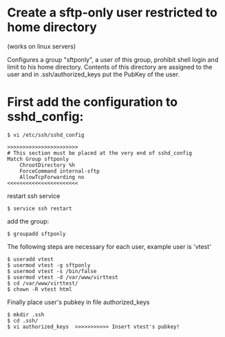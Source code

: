 # Create a sftp-only user restricted to home directory

(works on linux servers)

Configures a group "sftponly", a user of this group,
prohibit shell login and limit to his home directory.
Contents of this directory are assigned to the user
and in .ssh/authorized_keys put the PubKey of the user.

# First add the configuration to sshd_config:

    $ vi /etc/ssh/sshd_config

```
>>>>>>>>>>>>>>>>>>>>>>>
# This section must be placed at the very end of sshd_config
Match Group sftponly
    ChrootDirectory %h
    ForceCommand internal-sftp
    AllowTcpForwarding no
<<<<<<<<<<<<<<<<<<<<<<<
```

restart ssh service

    $ service ssh restart

add the group:

    $ groupadd sftponly

The following steps are necessary for each user, example user is 'vtest'
    
```
$ useradd vtest
$ usermod vtest -g sftponly
$ usermod vtest -s /bin/false
$ usermod vtest -d /var/www/virttest
$ cd /var/www/virttest/
$ chown -R vtest html
```
Finally place user's pubkey in file authorized_keys

```
$ mkdir .ssh
$ cd .ssh/
$ vi authorized_keys  >>>>>>>>>>> Insert vtest's pubkey!
```
